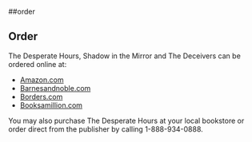 \#\#order

Order
-----

The Desperate Hours, Shadow in the Mirror and The Deceivers can be ordered online at:

-   [Amazon.com](http://www.amazon.com)
-   [Barnesandnoble.com](http://www.barnesandnoble.com/)
-   [Borders.com](http://www.borders.com/)
-   [Booksamillion.com](http://www.booksamillion.com)

You may also purchase The Desperate Hours at your local bookstore or order direct from the publisher by calling 1-888-934-0888.
